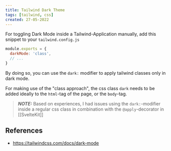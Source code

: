 ```yaml
---
title: Tailwind Dark Theme
tags: [tailwind, css]
created: 27-05-2022
---
```


For toggling Dark Mode inside a Tailwind-Application manually, add this snippet to your `tailwind.config.js`
```js
module.exports = {
  darkMode: 'class',
  // ...
}

```
By doing so, you can use the `dark:` modifier to apply tailwind classes only in dark mode.

For making use of the "class approach", the css class `dark` needs to be added ideally to the `html`-tag of the page, or the `body`-tag.


> **_NOTE:_**  Based on experiences, I had issues using the `dark:`-modifier inside a regular css class in combination with the `@apply`-decorator in [[SvelteKit]]

## References
- https://tailwindcss.com/docs/dark-mode